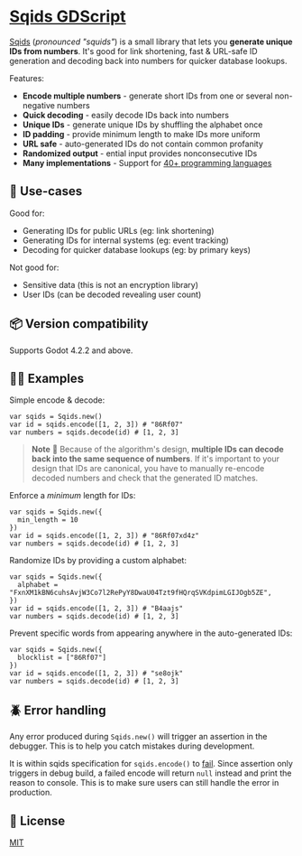 # [Sqids GDScript](https://sqids.org/gdscript)

[Sqids](https://sqids.org/gdscript) (_pronounced "squids"_) is a small library that lets you **generate unique IDs from numbers**. It's good for link shortening, fast & URL-safe ID generation and decoding back into numbers for quicker database lookups.

Features:

- **Encode multiple numbers** - generate short IDs from one or several non-negative numbers
- **Quick decoding** - easily decode IDs back into numbers
- **Unique IDs** - generate unique IDs by shuffling the alphabet once
- **ID padding** - provide minimum length to make IDs more uniform
- **URL safe** - auto-generated IDs do not contain common profanity
- **Randomized output** - ential input provides nonconsecutive IDs
- **Many implementations** - Support for [40+ programming languages](https://sqids.org/)

## 🧰 Use-cases

Good for:

- Generating IDs for public URLs (eg: link shortening)
- Generating IDs for internal systems (eg: event tracking)
- Decoding for quicker database lookups (eg: by primary keys)

Not good for:

- Sensitive data (this is not an encryption library)
- User IDs (can be decoded revealing user count)

## 📦 Version compatibility

Supports Godot 4.2.2 and above.

## 👩‍💻 Examples

Simple encode & decode:

```gdscript
var sqids = Sqids.new()
var id = sqids.encode([1, 2, 3]) # "86Rf07"
var numbers = sqids.decode(id) # [1, 2, 3]
```

> **Note**
> 🚧 Because of the algorithm's design, **multiple IDs can decode back into the same sequence of numbers**. If it's important to your design that IDs are canonical, you have to manually re-encode decoded numbers and check that the generated ID matches.

Enforce a _minimum_ length for IDs:

```gdscript
var sqids = Sqids.new({
  min_length = 10
})
var id = sqids.encode([1, 2, 3]) # "86Rf07xd4z"
var numbers = sqids.decode(id) # [1, 2, 3]
```

Randomize IDs by providing a custom alphabet:

```gdscript
var sqids = Sqids.new({
  alphabet = "FxnXM1kBN6cuhsAvjW3Co7l2RePyY8DwaU04Tzt9fHQrqSVKdpimLGIJOgb5ZE",
})
var id = sqids.encode([1, 2, 3]) # "B4aajs"
var numbers = sqids.decode(id) # [1, 2, 3]
```

Prevent specific words from appearing anywhere in the auto-generated IDs:

```gdscript
var sqids = Sqids.new({
  blocklist = ["86Rf07"]
})
var id = sqids.encode([1, 2, 3]) # "se8ojk"
var numbers = sqids.decode(id) # [1, 2, 3]
```

## 🪲 Error handling

Any error produced during `Sqids.new()` will trigger an assertion in the debugger. This is to help you catch mistakes during development.

It is within sqids specification for `sqids.encode()` to [fail](https://sqids.org/faq#max-regeneration). Since assertion only triggers in debug build, a failed encode will return `null` instead and print the reason to console. This is to make sure users can still handle the error in production.

## 📝 License

[MIT](LICENSE)
